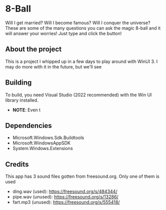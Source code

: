 # 8-Ball
Will I get married? Will I become famous? Will I conquer the universe? These are some of the many questions you can ask the magic 8-ball and it will answer your worries! Just type and click the button!

## About the project
This is a project I whipped up in a few days to play around with WinUI 3. I may do more with it in the future, but we'll see

## Building
To build, you need Visual Studio (2022 recommended) with the Win UI library installed. 
- **NOTE**: Even t

## Dependencies 
- Microsoft.Windows.Sdk.Buildtools
- Microsoft.WindowsAppSDK
- System.Windows.Extensions

## Credits
This app has 3 sound files gotten from freesound.org. Only one of them is used
- ding.wav (used): https://freesound.org/s/484344/
- pipe.wav (unused): https://freesound.org/s/13286/
- fart.mp3 (unused): https://freesound.org/s/555418/